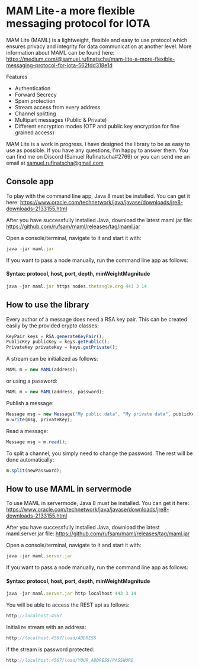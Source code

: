 # MAM Lite - a more flexible messaging protocol for IOTA

MAM Lite (MAML) is a  lightweight, flexible and easy to use protocol which ensures privacy and integrity for data communication at another level. More information about MAML can be found here: https://medium.com/@samuel.rufinatscha/mam-lite-a-more-flexible-messaging-protocol-for-iota-562fdd318e1d

Features
- Authentication
- Forward Secrecy
- Spam protection
- Stream access from every address
- Channel splitting
- Multipart messages (Public & Private)
- Different encryption modes (OTP and public key encryption for fine grained access)

MAM Lite is a work in progress. I have designed the library to be as easy to use as possible. If you have any questions, I'm happy to answer them. You can find me on Discord (Samuel Rufinatscha#2769) or you can send me an email at samuel.rufinatscha@gmail.com

## Console app

To play with the command line app, Java 8 must be installed.
You can get it here: https://www.oracle.com/technetwork/java/javase/downloads/jre8-downloads-2133155.html

After you have successfully installed Java, download the latest maml.jar file: https://github.com/rufsam/maml/releases/tag/maml.jar

Open a console/terminal, navigate to it and start it with:

```js
java -jar maml.jar
```
If you want to pass a node manually, run the command line app as follows:
#### Syntax: protocol, host, port, depth, minWeightMagnitude
```js
java -jar maml.jar https nodes.thetangle.org 443 3 14
```


## How to use the library

Every author of a message does need a RSA key pair. This can be created easily by the provided crypto classes:

```js
KeyPair keys = RSA.generateKeyPair();
PublicKey publicKey = keys.getPublic();
PrivateKey privateKey = keys.getPrivate();
```

A stream can be initialized as follows:

```js
MAML m = new MAML(address);
```
or using a password:
```js
MAML m = new MAML(address, password);
```
Publish a message:

```js    
Message msg = new Message("My public data", "My private data", publicKey);
m.write(msg, privateKey);
```

Read a message:

```js
Message msg = m.read();
```

To split a channel, you simply need to change the password. The rest will be done automatically:

```js
m.split(newPassword);
```

## How to use MAML in servermode

To use MAML in servermode, Java 8 must be installed.
You can get it here: https://www.oracle.com/technetwork/java/javase/downloads/jre8-downloads-2133155.html

After you have successfully installed Java, download the latest maml.server.jar file: https://github.com/rufsam/maml/releases/tag/maml.jar

Open a console/terminal, navigate to it and start it with:

```js
java -jar maml.server.jar
```
If you want to pass a node manually, run the command line app as follows:
#### Syntax: protocol, host, port, depth, minWeightMagnitude
```js
java -jar maml.server.jar http localhost 443 3 14
```
You will be able to access the REST api as follows:
```js
http://localhost:4567
```

Initialize stream with an address:
```js
http://localhost:4567/load/ADDRESS
```
if the stream is password protected:
```js
http://localhost:4567/load/YOUR_ADDRESS/PASSWORD
```
